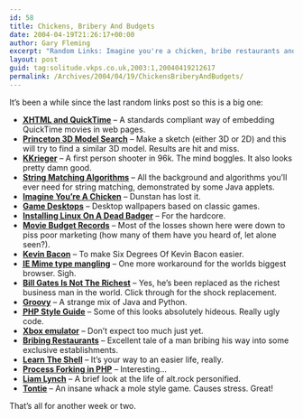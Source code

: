 ```yaml
---
id: 58
title: Chickens, Bribery And Budgets
date: 2004-04-19T21:26:17+00:00
author: Gary Fleming
excerpt: "Random Links: Imagine you're a chicken, bribe restaurants and more"
layout: post
guid: tag:solitude.vkps.co.uk,2003:1,20040419212617
permalink: /Archives/2004/04/19/ChickensBriberyAndBudgets/
---
```

It&#8217;s been a while since the last random links post so this is a big one:

  * **[<acronym title="eXtensible HyperText Markup Language">XHTML</acronym> and QuickTime](http://realdev1.realise.com/rossa/rendertest/quicktime.html)** &#8211; A standards compliant way of embedding QuickTime movies in web pages.
  * **[Princeton 3D Model Search](http://shape.cs.princeton.edu/search.html)** &#8211; Make a sketch (either 3D or 2D) and this will try to find a similar 3D model. Results are hit and miss.
  * **[KKrieger](http://www.theprodukkt.com/)** &#8211; A first person shooter in 96k. The mind boggles. It also looks pretty damn good.
  * **[String Matching Algorithms](http://www-igm.univ-mlv.fr/~lecroq/string/)** &#8211; All the background and algorithms you&#8217;ll ever need for string matching, demonstrated by some Java applets.
  * **[Imagine You&#8217;re A Chicken](http://www.1976design.com/blog/archive/2004/04/16/sour-crop/)** &#8211; Dunstan has lost it.
  * **[Game Desktops](http://www.desktopgaming.com/browse.php?browseall=yes)** &#8211; Desktop wallpapers based on classic games.
  * **[Installing Linux On A Dead Badger](http://www.strangehorizons.com/2004/20040405/badger.shtml)** &#8211; For the hardcore.
  * **[Movie Budget Records](http://www.the-numbers.com/movies/records/budgets.html)** &#8211; Most of the losses shown here were down to piss poor marketing (how many of them have you heard of, let alone seen?).
  * **[Kevin Bacon](http://en.wikipedia.org/wiki/Kevin_Bacon)** &#8211; To make Six Degrees Of Kevin Bacon easier.
  * **[<acronym title="Internet Explorer">IE</acronym> Mime type mangling](http://philringnalda.com/blog/2004/04/getting_around_ies_mime_type_mangling.php)** &#8211; One more workaround for the worlds biggest browser. Sigh.
  * **[Bill Gates Is Not The Richest](http://in.news.yahoo.com/040404/137/2cdva.html)** &#8211; Yes, he&#8217;s been replaced as the richest business man in the world. Click through for the shock replacement.
  * **[Groovy](http://groovy.codehaus.org/)** &#8211; A strange mix of Java and Python.
  * **[<acronym title="PHP Hypertext Processor">PHP</acronym> Style Guide](http://www.asleep.net/hacking/php/style/)** &#8211; Some of this looks absolutely hideous. Really ugly code.
  * **[Xbox emulator](http://www.caustik.com/cxbx/)** &#8211; Don&#8217;t expect too much just yet.
  * **[Bribing Restaurants](http://www.epicurious.com/g_gourmet/g06_feature/james_beard/dough.html)** &#8211; Excellent tale of a man bribing his way into some exclusive establishments.
  * **[Learn The Shell](http://www.quong.com/shellin20/)** &#8211; It&#8217;s your way to an easier life, really.
  * **[Process Forking in PHP](http://www.electrictoolbox.com/article/php/process-forking/)** &#8211; Interesting&#8230;
  * **[Liam Lynch](http://www.washingtonpost.com/ac2/wp-dyn?pagename=article&contentId=A19305-2004Mar23&notFound=true)** &#8211; A brief look at the life of alt.rock personified.
  * **[Tontie](http://www.kiteretsu.jp/on/tontie/)** &#8211; An insane whack a mole style game. Causes stress. Great!

That&#8217;s all for another week or two.